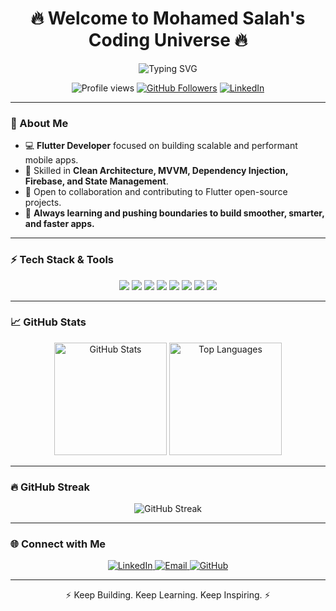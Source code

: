 <h1 align="center">🔥 Welcome to Mohamed Salah's Coding Universe 🔥</h1>

<p align="center">
  <img src="https://readme-typing-svg.herokuapp.com?font=Fira+Code&size=22&pause=1000&center=true&vCenter=true&width=480&lines=Flutter+Developer;Building+High-Quality+Mobile+Apps!;Clean+Architecture+%7C+MVVM+%7C+Firebase+Expert" alt="Typing SVG">
</p>

<p align="center">
  <img src="https://komarev.com/ghpvc/?username=mohameddsalah60&label=🔥+Profile+Views&color=ff4500&style=flat" alt="Profile views" />
  <a href="https://github.com/mohameddsalah60"><img src="https://img.shields.io/github/followers/mohameddsalah60?label=Follow&style=social" alt="GitHub Followers"></a>
  <a href="https://www.linkedin.com/in/mohamed-salah-415b77321/"><img src="https://img.shields.io/badge/Connect%20on%20LinkedIn-blue?style=flat&logo=linkedin" alt="LinkedIn"></a>
</p>

---

### 🌟 About Me

- 💻 **Flutter Developer** focused on building scalable and performant mobile apps.  
- 🧠 Skilled in **Clean Architecture, MVVM, Dependency Injection, Firebase, and State Management**.  
- 💬 Open to collaboration and contributing to Flutter open-source projects.
- 🚀 **Always learning and pushing boundaries to build smoother, smarter, and faster apps.**  

---

### ⚡ Tech Stack & Tools

<p align="center">
  <img src="https://img.shields.io/badge/Language-Dart-0175C2?style=for-the-badge&logo=dart&logoColor=white" />
  <img src="https://img.shields.io/badge/Framework-Flutter-02569B?style=for-the-badge&logo=flutter&logoColor=white" />
  <img src="https://img.shields.io/badge/Backend-Firebase-FFCA28?style=for-the-badge&logo=firebase&logoColor=white" />
  <img src="https://img.shields.io/badge/Database-Hive-FF7F50?style=for-the-badge&logo=hive&logoColor=white" />
  <img src="https://img.shields.io/badge/Database-SQLite-003B57?style=for-the-badge&logo=sqlite&logoColor=white" />
  <img src="https://img.shields.io/badge/Tools-Postman-FF6C37?style=for-the-badge&logo=postman&logoColor=white" />
  <img src="https://img.shields.io/badge/Version%20Control-GitHub-181717?style=for-the-badge&logo=github&logoColor=white" />
  <img src="https://img.shields.io/badge/Principles-SOLID-4CAF50?style=for-the-badge" />
</p>

---

### 📈 GitHub Stats

<p align="center">
  <img height="180em" src="https://github-readme-stats.vercel.app/api?username=mohameddsalah60&show_icons=true&theme=radical&count_private=true" alt="GitHub Stats" />
  <img height="180em" src="https://github-readme-stats.vercel.app/api/top-langs/?username=mohameddsalah60&layout=compact&theme=radical&hide_border=true" alt="Top Languages" />
</p>

---

### 🔥 GitHub Streak

<p align="center">
  <img src="https://github-readme-streak-stats.herokuapp.com/?user=mohameddsalah60&theme=radical&fire=DD2727&ring=DD2727" alt="GitHub Streak" />
</p>

---

### 🌐 Connect with Me  

<p align="center">
  <a href="https://www.linkedin.com/in/mohamed-salah-415b77321/" target="_blank">
    <img src="https://img.shields.io/badge/LinkedIn-0077B5?style=for-the-badge&logo=linkedin&logoColor=white" alt="LinkedIn" />
  </a>
  <a href="mailto:mohamedsalahdev2004@gmail.com" target="_blank">
    <img src="https://img.shields.io/badge/Email-D14836?style=for-the-badge&logo=gmail&logoColor=white" alt="Email" />
  </a>
  <a href="https://github.com/mohameddsalah60" target="_blank">
    <img src="https://img.shields.io/badge/GitHub-333?style=for-the-badge&logo=github&logoColor=white" alt="GitHub" />
  </a>
</p>

---

<p align="center">⚡ Keep Building. Keep Learning. Keep Inspiring. ⚡</p>
